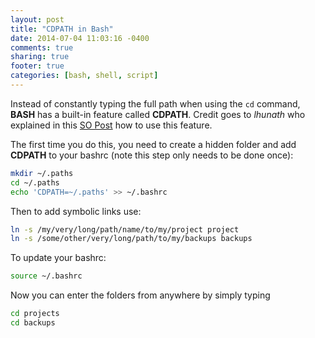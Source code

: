 ```yaml
---
layout: post
title: "CDPATH in Bash"
date: 2014-07-04 11:03:16 -0400
comments: true
sharing: true
footer: true
categories: [bash, shell, script]
---
```

Instead of constantly typing the full path when using the `cd` command, **BASH** has a built-in feature called **CDPATH**. Credit goes to _lhunath_ who explained in this [SO Post](http://stackoverflow.com/questions/670488/how-to-manage-long-paths-in-bash) how to use this feature. 

<!-- more -->

The first time you do this, you need to create a hidden folder and add **CDPATH** to your bashrc (note this step only needs to be done once):

``` bash
mkdir ~/.paths
cd ~/.paths
echo 'CDPATH=~/.paths' >> ~/.bashrc
```

Then to add symbolic links use:

``` bash
ln -s /my/very/long/path/name/to/my/project project
ln -s /some/other/very/long/path/to/my/backups backups
```


To update your bashrc:

``` bash
source ~/.bashrc
```

Now you can enter the folders from anywhere by simply typing

``` bash
cd projects
cd backups
```




